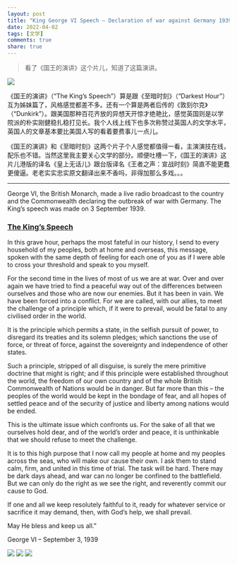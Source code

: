 ```yaml
---
layout: post
title: "King George VI Speech – Declaration of war against Germany 1939"
date: 2022-04-02
tags: [文学]
comments: true
share: true
---
```


> 看了《国王的演讲》这个片儿，知道了这篇演讲。

<a href="https://www.historic-uk.com/HistoryUK/HistoryofBritain/The-Kings-Speech/"><img src="https://s1.ax1x.com/2022/04/02/qo7MJf.jpg" border="0"/></a>

《国王的演讲》（“The King’s Speech”）算是跟《至暗时刻》（“Darkest Hour”）互为姊妹篇了，风格感觉都差不多。还有一个算是两者后传的《敦刻尔克》（“Dunkirk”）。跟美国那种百花齐放的异想天开惊才绝艳比，感觉英国则是以学院派的朴实刚健稳扎稳打见长。我个人线上线下也多次称赞过英国人的文学水平，英国人的文章基本要比美国人写的看着要费事儿一点儿。

《国王的演讲》和《至暗时刻》这两个片子个人感觉都值得一看，主演演技在线，配乐也不错。当然这里我主要关心文学的部分。顺便吐槽一下，《国王的演讲》这片儿港版的译名《皇上无话儿》跟台版译名《王者之声：宣战时刻》简直不能更蠢更傻逼。老老实实忠实原文翻译出来不香吗，非得加那么多戏。。。

---

George VI, the British Monarch, made a live radio broadcast to the country and the Commonwealth declaring the outbreak of war with Germany. The King’s speech was made on 3 September 1939.

### [The King’s Speech](https://www.britpolitics.co.uk/speeches-george-vi-declaration-of-war/)

In this grave hour, perhaps the most fateful in our history, I send to every household of my peoples, both at home and overseas, this message, spoken with the same depth of feeling for each one of you as if I were able to cross your threshold and speak to you myself.

For the second time in the lives of most of us we are at war. Over and over again we have tried to find a peaceful way out of the differences between ourselves and those who are now our enemies. But it has been in vain. We have been forced into a conflict. For we are called, with our allies, to meet the challenge of a principle which, if it were to prevail, would be fatal to any civilised order in the world.

It is the principle which permits a state, in the selfish pursuit of power, to disregard its treaties and its solemn pledges; which sanctions the use of force, or threat of force, against the sovereignty and independence of other states.

Such a principle, stripped of all disguise, is surely the mere primitive doctrine that might is right; and if this principle were established throughout the world, the freedom of our own country and of the whole British Commonwealth of Nations would be in danger. But far more than this – the peoples of the world would be kept in the bondage of fear, and all hopes of settled peace and of the security of justice and liberty among nations would be ended.

This is the ultimate issue which confronts us. For the sake of all that we ourselves hold dear, and of the world’s order and peace, it is unthinkable that we should refuse to meet the challenge.

It is to this high purpose that I now call my people at home and my peoples across the seas, who will make our cause their own. I ask them to stand calm, firm, and united in this time of trial. The task will be hard. There may be dark days ahead, and war can no longer be confined to the battlefield. But we can only do the right as we see the right, and reverently commit our cause to God.

If one and all we keep resolutely faithful to it, ready for whatever service or sacrifice it may demand, then, with God’s help, we shall prevail.

May He bless and keep us all.”

George VI – September 3, 1939

![](https://s1.ax1x.com/2022/04/02/qoTyIP.png)
![](https://s1.ax1x.com/2022/04/02/qoTsat.png)
![](https://s1.ax1x.com/2022/04/02/qoTrVI.png)
